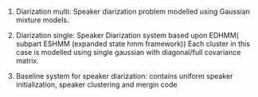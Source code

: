 1. Diarization multi: Speaker diarization problem modelled using Gaussian mixture models.

2. Diarization single: Speaker Diarization system based upon EDHMM( subpart ESHMM (expanded state hmm framework)) 
Each cluster in this case is modelled using single gaussian with diagonal/full covariance matrix.

3. Baseline system for speaker diarization: contains uniform speaker initialization, speaker clustering and mergin code



